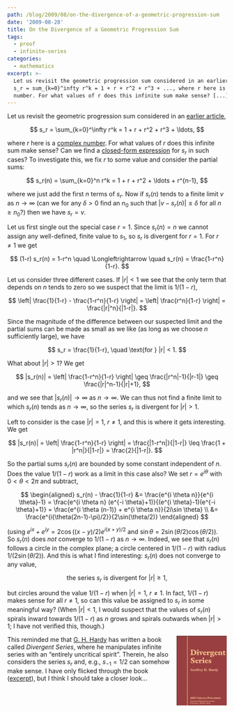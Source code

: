 ```yaml
---
path: /blog/2009/08/on-the-divergence-of-a-geometric-progression-sum
date: '2009-08-28'
title: On the Divergence of a Geometric Progression Sum
tags:
  - proof
  - infinite-series
categories:
  - mathematics
excerpt: >-
  Let us revisit the geometric progression sum considered in an earlier article,
  s_r = sum_{k=0}^infty r^k = 1 + r + r^2 + r^3 + ..., where r here is a complex
  number. For what values of r does this infinite sum make sense? [...]
---
```

Let us revisit the geometric progression sum considered in an [earlier article](/blog/2008/10/nice-geometric-progression-proof),

$$
s_r = \sum_{k=0}^\infty r^k = 1 + r + r^2 + r^3 + \ldots,
$$

where $r$ here is a [complex number](http://en.wikipedia.org/wiki/Complex_number). For what values of $r$ does this infinite sum make sense? Can we find a [closed-form expression](http://en.wikipedia.org/wiki/Closed-form_expression) for $s_r$ in such cases? To investigate this, we fix $r$ to some value and consider the partial sums:

$$
s_r(n) = \sum_{k=0}^n r^k = 1 + r + r^2 + \ldots + r^{n-1},
$$

where we just add the first $n$ terms of $s_r$. Now if $s_r(n)$ tends to a finite limit&nbsp;$v$ as $n \rightarrow \infty$ (can we for any $\delta > 0$ find an $n_0$ such that $|v-s_r(n)| \leq \delta$ for all $n \geq n_0$?) then we have $s_r = v$.

Let us first single out the special case $r=1$. Since $s_r(n) = n$ we cannot assign any well-defined, finite value to $s_1$, so $s_r$ is divergent for $r=1$. For $r \neq 1$ we get

$$
(1-r) s_r(n) = 1-r^n \quad \Longleftrightarrow \quad s_r(n) = \frac{1-r^n}{1-r}.
$$

Let us consider three different cases. If $|r| < 1$ we see that the only term that depends on $n$ tends to zero so we suspect that the limit is $1/(1-r)$,

$$
\left| \frac{1}{1-r} - \frac{1-r^n}{1-r} \right| = \left| \frac{r^n}{1-r} \right| = \frac{|r|^n}{|1-r|}.
$$

Since the magnitude of the difference between our suspected limit and the partial sums can be made as small as we like (as long as we choose $n$ sufficiently large), we have

$$
s_r = \frac{1}{1-r}, \quad \text{for } |r| < 1.
$$

What about $|r| > 1$? We get

$$
|s_r(n)| = \left| \frac{1-r^n}{1-r} \right| \geq \frac{|r^n|-1}{|r-1|} \geq \frac{|r|^n-1}{|r|+1},
$$

and we see that $|s_r(n)| \rightarrow \infty$ as $n \rightarrow \infty$. We can thus not find a finite limit to which $s_r(n)$ tends as $n \rightarrow \infty$, so the series $s_r$ is divergent for $|r| > 1$.

Left to consider is the case $|r|=1$, $r \neq 1$, and this is where it gets interesting. We get

$$
|s_r(n)| = \left| \frac{1-r^n}{1-r} \right| = \frac{|1-r^n|}{|1-r|} \leq \frac{1 + |r^n|}{|1-r|} = \frac{2}{|1-r|}.
$$

So the partial sums $s_r(n)$ are bounded by some constant independent of $n$. Does the value $1/(1-r)$ work as a limit in this case also? We set $r = e^{i \theta}$ with $0 < \theta < 2\pi$ and subtract,

$$
\begin{aligned} s_r(n) - \frac{1}{1-r} &= \frac{e^{i \theta n}}{e^{i \theta}-1} = \frac{e^{i \theta n} (e^{-i \theta}+1)}{(e^{i \theta}-1)(e^{-i \theta}+1)} = \frac{e^{i \theta (n-1)} + e^{i \theta n}}{2i\sin \theta} \\ &= \frac{e^{i(\theta(2n-1)-\pi)/2}}{2\sin(\theta/2)} \end{aligned}
$$

(using $e^{i x} + e^{i y} = 2 \cos((x-y)/2) e^{i(x+y)/2}$ and $\sin \theta = 2\sin(\theta/2)\cos(\theta/2)$). So $s_r(n)$ does <em>not</em> converge to $1/(1-r)$ as $n \rightarrow \infty$. Indeed, we see that $s_r(n)$ follows a circle in the complex plane; a circle centered in $1/(1-r)$ with radius $1/(2\sin(\theta/2))$. And this is what I find interesting: $s_r(n)$ does not converge to any value,

$$
\text{the series } s_r \text{ is divergent for } |r| \geq 1,
$$

but circles around the value $1/(1-r)$ when $|r|=1$, $r \neq 1$. In fact, $1/(1-r)$ makes sense for all $r \neq 1$, so can this value be assigned to $s_r$ in some meaningful way? (When $|r| < 1$, I would suspect that the values of $s_r(n)$ spirals inward towards $1/(1-r)$ as $n$ grows and spirals outwards when $|r| > 1$; I have not verified this, though.)

<div style="float:right"><a href="https://en.wikipedia.org/wiki/Special:BookSources/0821826492"><img src="/media/books/hardy-div.jpg" alt=""></a></div>

This reminded me that [G. H. Hardy](http://en.wikipedia.org/wiki/G._H._Hardy) has written a book called <em>Divergent Series</em>, where he manipulates infinite series with an &#8220;entirely uncritical spirit&#8221;. Therein, he also considers the series $s_r$ and, e.g., $s_{-1} = 1/2$ can somehow make sense. I have only flicked through the book ([excerpt](http://books.google.com/books?id=jPccoUKsLdQC&#038;printsec=frontcover&#038;source=gbs_v2_summary_r&#038;cad=0)), but I think I should take a closer look&#8230;
